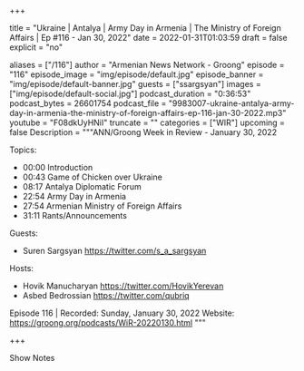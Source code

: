
+++

title = "Ukraine | Antalya | Army Day in Armenia | The Ministry of Foreign Affairs |  Ep #116 - Jan 30, 2022"
date = 2022-01-31T01:03:59
draft = false
explicit = "no"

aliases = ["/116"]
author = "Armenian News Network - Groong"
episode = "116"
episode_image = "img/episode/default.jpg"
episode_banner = "img/episode/default-banner.jpg"
guests = ["ssargsyan"]
images = ["img/episode/default-social.jpg"]
podcast_duration = "0:36:53"
podcast_bytes = 26601754
podcast_file = "9983007-ukraine-antalya-army-day-in-armenia-the-ministry-of-foreign-affairs-ep-116-jan-30-2022.mp3"
youtube = "F08dkUyHNiI"
truncate = ""
categories = ["WIR"]
upcoming = false
Description = """ANN/Groong Week in Review - January 30, 2022

Topics:
* 00:00 Introduction
* 00:43 Game of Chicken over Ukraine
* 08:17 Antalya Diplomatic Forum
* 22:54 Army Day in Armenia
* 27:54 Armenian Ministry of Foreign Affairs
* 31:11 Rants/Announcements

Guests:
* Suren Sargsyan https://twitter.com/s_a_sargsyan

Hosts:
* Hovik Manucharyan https://twitter.com/HovikYerevan
* Asbed Bedrossian https://twitter.com/qubriq

Episode 116 | Recorded: Sunday, January 30, 2022
Website: https://groong.org/podcasts/WiR-20220130.html
"""

+++

Show Notes

